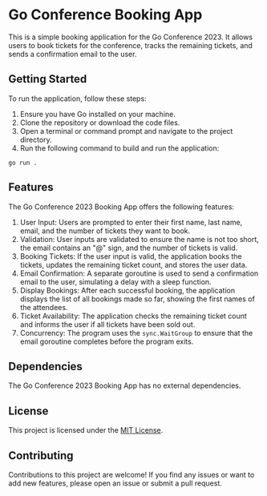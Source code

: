 # Go Conference Booking App

This is a simple booking application for the Go Conference 2023. It allows users to book tickets for the conference, tracks the remaining tickets, and sends a confirmation email to the user.

## Getting Started

To run the application, follow these steps:

1. Ensure you have Go installed on your machine.
2. Clone the repository or download the code files.
3. Open a terminal or command prompt and navigate to the project directory.
4. Run the following command to build and run the application:

```shell
go run .
```

## Features

The Go Conference 2023 Booking App offers the following features:

1. User Input: Users are prompted to enter their first name, last name, email, and the number of tickets they want to book.
2. Validation: User inputs are validated to ensure the name is not too short, the email contains an "@" sign, and the number of tickets is valid.
3. Booking Tickets: If the user input is valid, the application books the tickets, updates the remaining ticket count, and stores the user data.
4. Email Confirmation: A separate goroutine is used to send a confirmation email to the user, simulating a delay with a sleep function.
5. Display Bookings: After each successful booking, the application displays the list of all bookings made so far, showing the first names of the attendees.
6. Ticket Availability: The application checks the remaining ticket count and informs the user if all tickets have been sold out.
7. Concurrency: The program uses the `sync.WaitGroup` to ensure that the email goroutine completes before the program exits.

## Dependencies

The Go Conference 2023 Booking App has no external dependencies.

## License

This project is licensed under the [MIT License](LICENSE).

## Contributing

Contributions to this project are welcome! If you find any issues or want to add new features, please open an issue or submit a pull request.